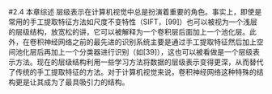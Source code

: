 #2.4 本章综述
层级表示在计算机视觉中总是扮演着重要的角色。事实上，即使是常用的手工提取特征方法如尺度不变特性（SIFT，[99]）也可以被视为一个浅层的层级结构，放宽松的讲，它可以被解释为一个卷积层后面加上一个池化层。此外，在卷积神经网络之前的最先进的识别系统主要是通过手工提取特征然后加上空间池化层后再加上一个分类器进行识别（如[39]），这也可以被看做是一个层级表示方法。现在的层级结构利用一些学习方法将数据的层级表示变得更深，从而替代了传统的手工提取特征的方法。对于计算机视觉来说，卷积神经网络这种特殊的结构更是让其成为了最具吸引力的结构。
